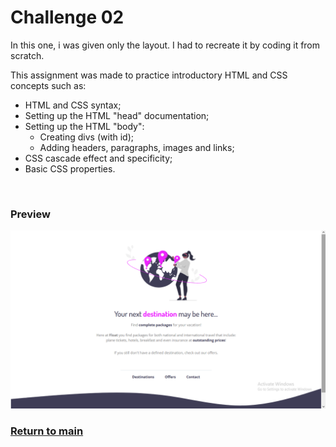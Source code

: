 # **Challenge 02**
In this one, i was given only the layout. I had to recreate it by coding it from scratch.

This assignment was made to practice introductory HTML and CSS concepts such as:
- HTML and CSS syntax;
- Setting up the HTML "head" documentation;
- Setting up the HTML "body":
	- Creating divs (with id);
	- Adding headers, paragraphs, images and links;
- CSS cascade effect and specificity;
- Basic CSS properties.
<br>

### Preview
![preview](./docs/images/preview.png)

### [Return to main](../)